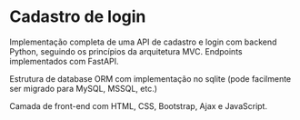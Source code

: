 # Cadastro de login
Implementação completa de uma API de cadastro e login com backend Python, seguindo os princípios da arquitetura MVC. 
Endpoints implementados com FastAPI. 

Estrutura de database ORM com implementação no sqlite (pode facilmente ser migrado para MySQL, MSSQL, etc.)

Camada de front-end com HTML, CSS, Bootstrap, Ajax e JavaScript. 